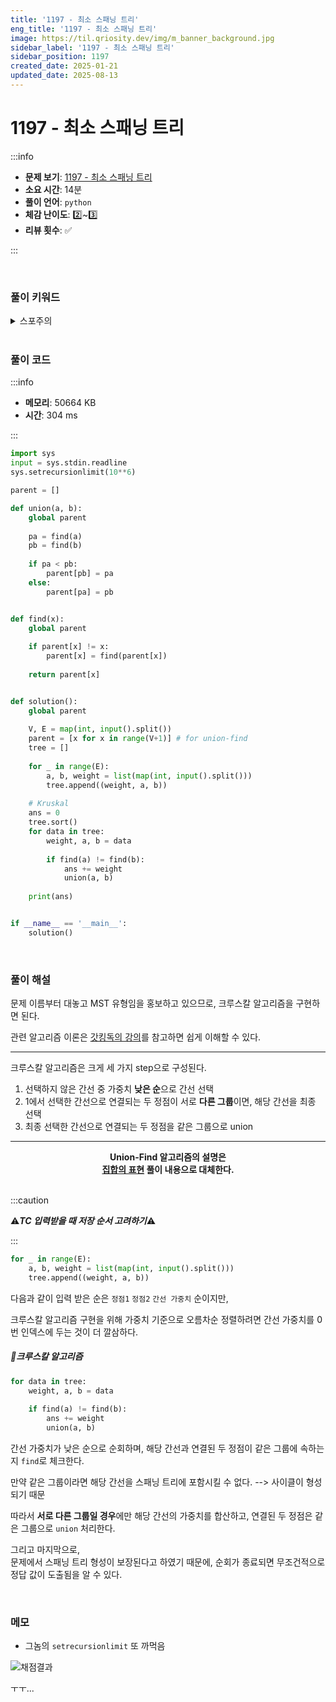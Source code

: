 ```yaml
---
title: '1197 - 최소 스패닝 트리'
eng_title: '1197 - 최소 스패닝 트리'
image: https://til.qriosity.dev/img/m_banner_background.jpg
sidebar_label: '1197 - 최소 스패닝 트리'
sidebar_position: 1197
created_date: 2025-01-21
updated_date: 2025-08-13
---
```


# 1197 - 최소 스패닝 트리

:::info

- **문제 보기**: [1197 - 최소 스패닝 트리](https://www.acmicpc.net/problem/1197)
- **소요 시간**: 14분
- **풀이 언어**: `python`
- **체감 난이도**: 2️⃣~3️⃣
- **리뷰 횟수**: ✅

:::

<br />

### 풀이 키워드

<details>
<summary>스포주의</summary>

`그래프` `최소스패닝트리` `유니온파인드`

</details>

<br />

### 풀이 코드

:::info

- **메모리**: 50664 KB
- **시간**: 304 ms

:::

```python
import sys
input = sys.stdin.readline
sys.setrecursionlimit(10**6)

parent = []

def union(a, b):
    global parent
    
    pa = find(a)
    pb = find(b)
    
    if pa < pb:
        parent[pb] = pa
    else:
        parent[pa] = pb


def find(x):
    global parent
    
    if parent[x] != x:
        parent[x] = find(parent[x])
    
    return parent[x]


def solution():
    global parent
    
    V, E = map(int, input().split())
    parent = [x for x in range(V+1)] # for union-find
    tree = []
    
    for _ in range(E):
        a, b, weight = list(map(int, input().split()))
        tree.append((weight, a, b))
        
    # Kruskal
    ans = 0
    tree.sort()
    for data in tree:
        weight, a, b = data
        
        if find(a) != find(b):
            ans += weight
            union(a, b)
            
    print(ans)


if __name__ == '__main__':
    solution()
```

<br />

### 풀이 해설

문제 이름부터 대놓고 MST 유형임을 홍보하고 있으므로, 크루스칼 알고리즘을 구현하면 된다.

관련 알고리즘 이론은 [갓킹독의 강의](https://blog.encrypted.gg/1024)를 참고하면 쉽게 이해할 수 있다.

---

크루스칼 알고리즘은 크게 세 가지 step으로 구성된다.

1. 선택하지 않은 간선 중 가중치 **낮은 순**으로 간선 선택
2. 1에서 선택한 간선으로 연결되는 두 정점이 서로 **다른 그룹**이면, 해당 간선을 최종 선택
3. 최종 선택한 간선으로 연결되는 두 정점을 같은 그룹으로 union

---

<center>
<span style={{fontSize:"28px"}}>
<b>Union-Find 알고리즘의 설명은</b><br />
<b><a href="http://til.qriosity.dev/featured/ps/boj/1717">집합의 표현</a> 풀이 내용으로 대체한다.</b>
</span>
</center>
<br />

:::caution

⚠️***TC 입력받을 때 저장 순서 고려하기***⚠️

:::

```python
for _ in range(E):
    a, b, weight = list(map(int, input().split()))
    tree.append((weight, a, b))
```

다음과 같이 입력 받은 순은 `정점1` `정점2` `간선 가중치` 순이지만,

크루스칼 알고리즘 구현을 위해 가중치 기준으로 오름차순 정렬하려면 간선 가중치를 0번 인덱스에 두는 것이 더 깔삼하다.


##### 📌크루스칼 알고리즘
```python
for data in tree:
    weight, a, b = data
    
    if find(a) != find(b):
        ans += weight
        union(a, b)
```

간선 가중치가 낮은 순으로 순회하며, 해당 간선과 연결된 두 정점이 같은 그룹에 속하는지 `find`로 체크한다.

만약 같은 그룹이라면 해당 간선을 스패닝 트리에 포함시킬 수 없다.
--> 사이클이 형성되기 때문

따라서 **서로 다른 그룹일 경우**에만 해당 간선의 가중치를 합산하고, 연결된 두 정점은 같은 그룹으로 `union` 처리한다.

그리고 마지막으로,<br/>
문제에서 스패닝 트리 형성이 보장된다고 하였기 때문에, 순회가 종료되면 무조건적으로 정답 값이 도출됨을 알 수 있다.

<br />

### 메모

- 그놈의 `setrecursionlimit` 또 까먹음

![채점결과](https://github.com/user-attachments/assets/c35fcc20-d1aa-4e11-83ee-dae6f2ad6cf4)

ㅜㅜ...
